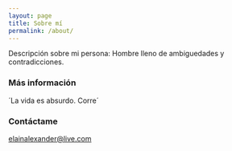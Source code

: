 ```yaml
---
layout: page
title: Sobre mí
permalink: /about/
---
```


Descripción sobre mi persona: Hombre lleno de ambiguedades y contradicciones.

### Más información 
´La vida es absurdo. Corre´

### Contáctame

[elainalexander@live.com](mailto:email@domain.com)
